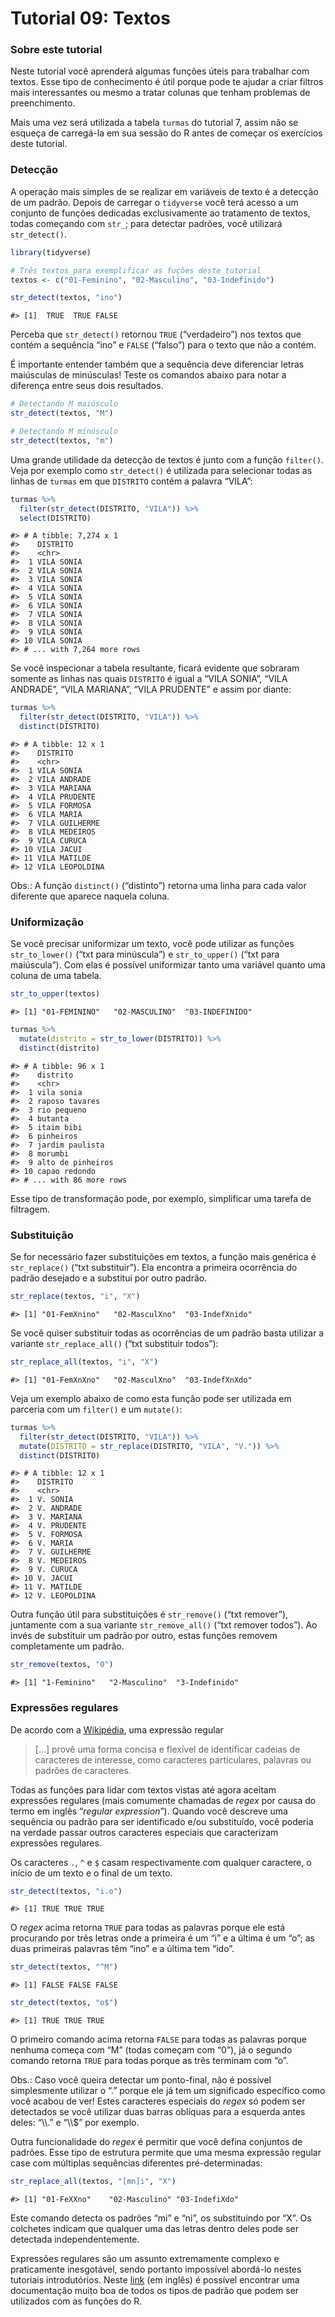 Tutorial 09: Textos
================

### Sobre este tutorial

Neste tutorial você aprenderá algumas funções úteis para trabalhar com
textos. Esse tipo de conhecimento é útil porque pode te ajudar a criar
filtros mais interessantes ou mesmo a tratar colunas que tenham
problemas de preenchimento.

Mais uma vez será utilizada a tabela `turmas` do tutorial 7, assim não
se esqueça de carregá-la em sua sessão do R antes de começar os
exercícios deste tutorial.

### Detecção

A operação mais simples de se realizar em variáveis de texto é a
detecção de um padrão. Depois de carregar o `tidyverse` você terá
acesso a um conjunto de funções dedicadas exclusivamente ao tratamento
de textos, todas começando com `str_`; para detectar padrões, você
utilizará `str_detect()`.

``` r
library(tidyverse)

# Três textos para exemplificar as fuções deste tutorial
textos <- c("01-Feminino", "02-Masculino", "03-Indefinido")

str_detect(textos, "ino")
```

    #> [1]  TRUE  TRUE FALSE

Perceba que `str_detect()` retornou `TRUE` (“verdadeiro”) nos textos que
contém a sequência “ino” e `FALSE` (“falso”) para o texto que não a
contém.

É importante entender também que a sequência deve diferenciar letras
maiúsculas de minúsculas\! Teste os comandos abaixo para notar a
diferença entre seus dois resultados.

``` r
# Detectando M maiúsculo
str_detect(textos, "M")

# Detectando M minúsculo
str_detect(textos, "m")
```

Uma grande utilidade da detecção de textos é junto com a função
`filter()`. Veja por exemplo como `str_detect()` é utilizada para
selecionar todas as linhas de `turmas` em que `DISTRITO` contém a
palavra “VILA”:

``` r
turmas %>%
  filter(str_detect(DISTRITO, "VILA")) %>%
  select(DISTRITO)
```

    #> # A tibble: 7,274 x 1
    #>    DISTRITO  
    #>    <chr>     
    #>  1 VILA SONIA
    #>  2 VILA SONIA
    #>  3 VILA SONIA
    #>  4 VILA SONIA
    #>  5 VILA SONIA
    #>  6 VILA SONIA
    #>  7 VILA SONIA
    #>  8 VILA SONIA
    #>  9 VILA SONIA
    #> 10 VILA SONIA
    #> # ... with 7,264 more rows

Se você inspecionar a tabela resultante, ficará evidente que sobraram
somente as linhas nas quais `DISTRITO` é igual a “VILA SONIA”, “VILA
ANDRADE”, “VILA MARIANA”, “VILA PRUDENTE” e assim por diante:

``` r
turmas %>%
  filter(str_detect(DISTRITO, "VILA")) %>%
  distinct(DISTRITO)
```

    #> # A tibble: 12 x 1
    #>    DISTRITO       
    #>    <chr>          
    #>  1 VILA SONIA     
    #>  2 VILA ANDRADE   
    #>  3 VILA MARIANA   
    #>  4 VILA PRUDENTE  
    #>  5 VILA FORMOSA   
    #>  6 VILA MARIA     
    #>  7 VILA GUILHERME 
    #>  8 VILA MEDEIROS  
    #>  9 VILA CURUCA    
    #> 10 VILA JACUI     
    #> 11 VILA MATILDE   
    #> 12 VILA LEOPOLDINA

Obs.: A função `distinct()` (“distinto”) retorna uma linha para cada
valor diferente que aparece naquela coluna.

### Uniformização

Se você precisar uniformizar um texto, você pode utilizar as funções
`str_to_lower()` (“txt para minúscula”) e `str_to_upper()` (“txt para
maiúscula”). Com elas é possível uniformizar tanto uma variável quanto
uma coluna de uma tabela.

``` r
str_to_upper(textos)
```

    #> [1] "01-FEMININO"   "02-MASCULINO"  "03-INDEFINIDO"

``` r
turmas %>%
  mutate(distrito = str_to_lower(DISTRITO)) %>%
  distinct(distrito)
```

    #> # A tibble: 96 x 1
    #>    distrito         
    #>    <chr>            
    #>  1 vila sonia       
    #>  2 raposo tavares   
    #>  3 rio pequeno      
    #>  4 butanta          
    #>  5 itaim bibi       
    #>  6 pinheiros        
    #>  7 jardim paulista  
    #>  8 morumbi          
    #>  9 alto de pinheiros
    #> 10 capao redondo    
    #> # ... with 86 more rows

Esse tipo de transformação pode, por exemplo, simplificar uma tarefa de
filtragem.

### Substituição

Se for necessário fazer substituições em textos, a função mais genérica
é `str_replace()` (“txt substituir”). Ela encontra a primeira
ocorrência do padrão desejado e a substitui por outro padrão.

``` r
str_replace(textos, "i", "X")
```

    #> [1] "01-FemXnino"   "02-MasculXno"  "03-IndefXnido"

Se você quiser substituir todas as ocorrências de um padrão basta
utilizar a variante `str_replace_all()` (“txt substituir todos”):

``` r
str_replace_all(textos, "i", "X")
```

    #> [1] "01-FemXnXno"   "02-MasculXno"  "03-IndefXnXdo"

Veja um exemplo abaixo de como esta função pode ser utilizada em
parceria com um `filter()` e um `mutate()`:

``` r
turmas %>%
  filter(str_detect(DISTRITO, "VILA")) %>%
  mutate(DISTRITO = str_replace(DISTRITO, "VILA", "V.")) %>%
  distinct(DISTRITO)
```

    #> # A tibble: 12 x 1
    #>    DISTRITO     
    #>    <chr>        
    #>  1 V. SONIA     
    #>  2 V. ANDRADE   
    #>  3 V. MARIANA   
    #>  4 V. PRUDENTE  
    #>  5 V. FORMOSA   
    #>  6 V. MARIA     
    #>  7 V. GUILHERME 
    #>  8 V. MEDEIROS  
    #>  9 V. CURUCA    
    #> 10 V. JACUI     
    #> 11 V. MATILDE   
    #> 12 V. LEOPOLDINA

Outra função útil para substituições é `str_remove()` (“txt remover”),
juntamente com a sua variante `str_remove_all()` (“txt remover todos”).
Ao invés de substituir um padrão por outro, estas funções removem
completamente um padrão.

``` r
str_remove(textos, "0")
```

    #> [1] "1-Feminino"   "2-Masculino"  "3-Indefinido"

### Expressões regulares

De acordo com a
[Wikipédia](https://pt.wikipedia.org/wiki/Express%C3%A3o_regular), uma
expressão regular

> \[…\] provê uma forma concisa e flexível de identificar cadeias de
> caracteres de interesse, como caracteres particulares, palavras ou
> padrões de caracteres.

Todas as funções para lidar com textos vistas até agora aceitam
expressões regulares (mais comumente chamadas de *regex* por causa do
termo em inglês “*regular expression*”). Quando você descreve uma
sequência ou padrão para ser identificado e/ou substituído, você
poderia na verdade passar outros caracteres especiais que caracterizam
expressões regulares.

Os caracteres `.`, `^` e `$` casam respectivamente com qualquer
caractere, o início de um texto e o final de um texto.

``` r
str_detect(textos, "i.o")
```

    #> [1] TRUE TRUE TRUE

O *regex* acima retorna `TRUE` para todas as palavras porque ele está
procurando por três letras onde a primeira é um “i” e a última é um “o”;
as duas primeiras palavras têm “ino” e a última tem “ido”.

``` r
str_detect(textos, "^M")
```

    #> [1] FALSE FALSE FALSE

``` r
str_detect(textos, "o$")
```

    #> [1] TRUE TRUE TRUE

O primeiro comando acima retorna `FALSE` para todas as palavras porque
nenhuma começa com “M” (todas começam com “0”), já o segundo comando
retorna `TRUE` para todas porque as três terminam com “o”.

Obs.: Caso você queira detectar um ponto-final, não é possível
simplesmente utilizar o “.” porque ele já tem um significado específico
como você acabou de ver\! Estes caracteres especiais do *regex* só podem
ser detectados se você utilizar duas barras oblíquas para a esquerda
antes deles: “\\\\.” e “\\\\$” por exemplo.

Outra funcionalidade do *regex* é permitir que você defina conjuntos de
padrões. Esse tipo de estrutura permite que uma mesma expressão regular
case com múltiplas sequências diferentes pré-determinadas:

``` r
str_replace_all(textos, "[mn]i", "X")
```

    #> [1] "01-FeXXno"    "02-Masculino" "03-IndefiXdo"

Este comando detecta os padrões “mi” e “ni”, os substituindo por “X”. Os
colchetes indicam que qualquer uma das letras dentro deles pode ser
detectada independentemente.

Expressões regulares são um assunto extremamente complexo e praticamente
inesgotável, sendo portanto impossível abordá-lo nestes tutoriais
introdutórios. Neste
[link](http://www.gagolewski.com/software/stringi/manual/?manpage=stringi-search-regex)
(em inglês) é possível encontrar uma documentação muito boa de todos os
tipos de padrão que podem ser utilizados com as funções do R.
